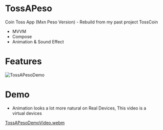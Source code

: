 # TossAPeso
Coin Toss App (Mxn Peso Version) - Rebuild from my past project TossCoin
 - MVVM
 - Compose
 - Animation & Sound Effect
# Features
![TossAPesoDemo](https://github.com/ianttta/TossAPeso/assets/135581442/16b94426-b9f8-4ec5-8101-1838f40c819b)
# Demo
- Animation looks a lot more natural on Real Devices, This video is a virtual devices

[TossAPesoDemoVideo.webm](https://github.com/ianttta/TossAPeso/assets/135581442/7e22a54f-4f65-4507-9bea-0f30863ff1f2)
